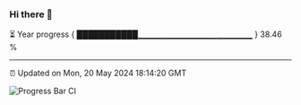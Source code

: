 ### Hi there 👋

⏳ Year progress { ███████████▁▁▁▁▁▁▁▁▁▁▁▁▁▁▁▁▁▁▁ } 38.46 %

---

⏰ Updated on Mon, 20 May 2024 18:14:20 GMT

![Progress Bar CI](https://github.com/liununu/liununu/workflows/Progress%20Bar%20CI/badge.svg)
